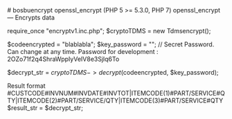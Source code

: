 <hrtml>
# bosbuencrypt
openssl_encrypt
(PHP 5 >= 5.3.0, PHP 7)
openssl_encrypt — Encrypts data


require_once "encryptv1.inc.php";
$cryptoTDMS = new Tdmsencrypt();

$codeencrypted = "blablabla";
$key_password = ""; // Secret Password. Can change at any time. Password for development : 2OZo71f2q4ShraWppIyVeIV8e3Sjlq6To


$decrypt_str = $cryptoTDMS->decrypt($codeencrypted, $key_password);

Result format
#CUSTCODE#INVNUM#INVDATE#INVTOT|ITEMCODE(1)#PART/SERVICE#QTY|ITEMCODE(2)#PART/SERVICE/QTY|ITEMCODE(3)#PART/SERVICE#QTY
$result_str = $decrypt_str;


